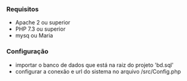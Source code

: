 ### Requisitos
* Apache 2 ou superior
* PHP 7.3 ou superior
* mysq ou Maria


### Configuração 
* importar o banco de dados que está na raiz do projeto 'bd.sql'
* configurar a conexão e url do sistema no arquivo /src/Config.php
